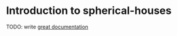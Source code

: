 # Introduction to spherical-houses

TODO: write [great documentation](http://jacobian.org/writing/what-to-write/)
